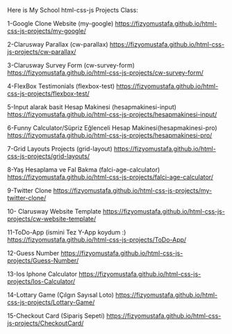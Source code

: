 Here is My School html-css-js Projects Class:

1-Google Clone Website (my-google) https://fizyomustafa.github.io/html-css-js-projects/my-google/

2-Clarusway Parallax (cw-parallax) https://fizyomustafa.github.io/html-css-js-projects/cw-parallax/

3-Clarusway Survey Form (cw-survey-form) https://fizyomustafa.github.io/html-css-js-projects/cw-survey-form/

4-FlexBox Testimonials (flexbox-test) https://fizyomustafa.github.io/html-css-js-projects/flexbox-test/

5-Input alarak basit Hesap Makinesi (hesapmakinesi-input) https://fizyomustafa.github.io/html-css-js-projects/hesapmakinesi-input/

6-Funny Calculator/Süpriz Eğlenceli Hesap Makinesi(hesapmakinesi-pro) https://fizyomustafa.github.io/html-css-js-projects/hesapmakinesi-pro/

7-Grid Layouts Projects (grid-layout) https://fizyomustafa.github.io/html-css-js-projects/grid-layouts/

8-Yaş Hesaplama ve Fal Bakma (falci-age-calculator) https://fizyomustafa.github.io/html-css-js-projects/falci-age-calculator/

9-Twitter Clone https://fizyomustafa.github.io/html-css-js-projects/my-twitter-clone/

10- Clarusway Website Template https://fizyomustafa.github.io/html-css-js-projects/cw-website-template/

11-ToDo-App (ismini Tez Y-App koydum :) https://fizyomustafa.github.io/html-css-js-projects/ToDo-App/

12-Guess Number https://fizyomustafa.github.io/html-css-js-projects/Guess-Number/

13-Ios Iphone Calculator https://fizyomustafa.github.io/html-css-js-projects/Ios-Calculator/

14-Lottary Game (Çılgın Sayısal Loto) https://fizyomustafa.github.io/html-css-js-projects/Lottary-Game/

15-Checkout Card (Sipariş Sepeti) https://fizyomustafa.github.io/html-css-js-projects/CheckoutCard/
